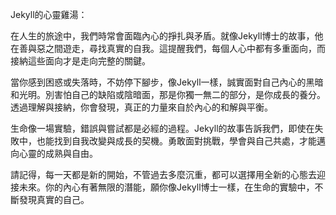 Jekyll的心靈雞湯：

在人生的旅途中，我們時常會面臨內心的掙扎與矛盾。就像Jekyll博士的故事，他在善與惡之間遊走，尋找真實的自我。這提醒我們，每個人心中都有多重面向，而接納這些面向才是走向完整的關鍵。

當你感到困惑或失落時，不妨停下腳步，像Jekyll一樣，誠實面對自己內心的黑暗和光明。別害怕自己的缺陷或陰暗面，那是你獨一無二的部分，是你成長的養分。透過理解與接納，你會發現，真正的力量來自於內心的和解與平衡。

生命像一場實驗，錯誤與嘗試都是必經的過程。Jekyll的故事告訴我們，即使在失敗中，也能找到自我改變與成長的契機。勇敢面對挑戰，學會與自己共處，才能邁向心靈的成熟與自由。

請記得，每一天都是新的開始，不管過去多麼沉重，都可以選擇用全新的心態去迎接未來。你的內心有著無限的潛能，願你像Jekyll博士一樣，在生命的實驗中，不斷發現真實的自己。